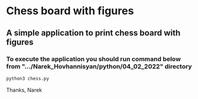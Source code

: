 # Chess board with figures

## A simple application to print chess board with figures

### To execute the application you should run command below from ".../Narek_Hovhannisyan/python/04_02_2022" directory

```bash
python3 chess.py
```

Thanks, Narek